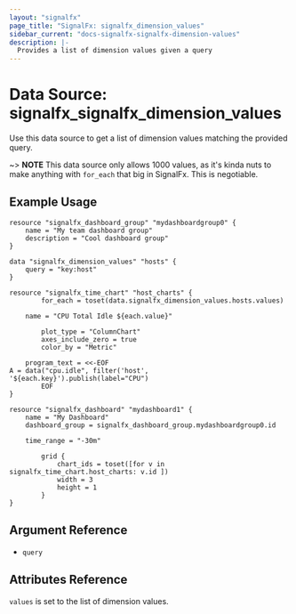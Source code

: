 ```yaml
---
layout: "signalfx"
page_title: "SignalFx: signalfx_dimension_values"
sidebar_current: "docs-signalfx-signalfx-dimension-values"
description: |-
  Provides a list of dimension values given a query
---
```


# Data Source: signalfx_signalfx_dimension_values

Use this data source to get a list of dimension values matching the provided query.

~> **NOTE** This data source only allows 1000 values, as it's kinda nuts to make anything with `for_each` that big in SignalFx. This is negotiable.

## Example Usage

```hcl
resource "signalfx_dashboard_group" "mydashboardgroup0" {
    name = "My team dashboard group"
    description = "Cool dashboard group"
}

data "signalfx_dimension_values" "hosts" {
	query = "key:host"
}

resource "signalfx_time_chart" "host_charts" {
		for_each = toset(data.signalfx_dimension_values.hosts.values)

    name = "CPU Total Idle ${each.value}"

		plot_type = "ColumnChart"
		axes_include_zero = true
		color_by = "Metric"

    program_text = <<-EOF
A = data("cpu.idle", filter('host', '${each.key}').publish(label="CPU")
        EOF
}

resource "signalfx_dashboard" "mydashboard1" {
    name = "My Dashboard"
    dashboard_group = signalfx_dashboard_group.mydashboardgroup0.id

    time_range = "-30m"

		grid {
			chart_ids = toset([for v in signalfx_time_chart.host_charts: v.id ])
			width = 3
			height = 1
		}
}
```

## Argument Reference

* `query`

## Attributes Reference

`values` is set to the list of dimension values.
